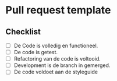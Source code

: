 # Pull request template
## Checklist
- [ ] De Code is volledig en functioneel.
- [ ] De code is getest.
- [ ] Refactoring van de code is voltooid.
- [ ] Development is de branch in gemerged.
- [ ] De code voldoet aan de styleguide
